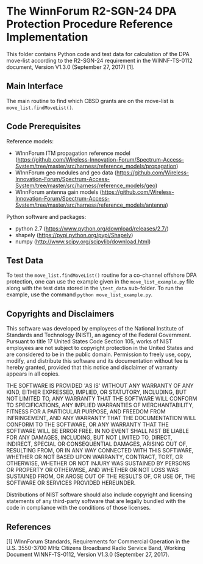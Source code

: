 # The WinnForum R2-SGN-24 DPA Protection Procedure Reference Implementation

This folder contains Python code and test data for calculation of the DPA move-list 
according to the R2-SGN-24 requirement in the WINNF-TS-0112 document, Version V1.3.0 
(September 27, 2017) [1].

## Main Interface 

The main routine to find which CBSD grants are on the move-list is 
`move_list.findMoveList()`. 

## Code Prerequisites

Reference models:

   - WInnForum ITM propagation reference model (https://github.com/Wireless-Innovation-Forum/Spectrum-Access-System/tree/master/src/harness/reference_models/propagation)   
   - WInnForum geo modules and geo data (https://github.com/Wireless-Innovation-Forum/Spectrum-Access-System/tree/master/src/harness/reference_models/geo)
   - WInnForum antenna gain models (https://github.com/Wireless-Innovation-Forum/Spectrum-Access-System/tree/master/src/harness/reference_models/antenna)

Python software and packages:
   - python 2.7 (https://www.python.org/download/releases/2.7/)
   - shapely (https://pypi.python.org/pypi/Shapely)
   - numpy (http://www.scipy.org/scipylib/download.html)
   
## Test Data

To test the `move_list.findMoveList()` routine for a co-channel offshore DPA protection, 
one can use the example given in the `move_list_example.py` file along with the test 
data stored in the `\test_data` sub-folder. To run the example, use the command 
`python move_list_example.py`.

## Copyrights and Disclaimers

This software was developed by employees of the National Institute of Standards and 
Technology (NIST), an agency of the Federal Government. Pursuant to title 17 United 
States Code Section 105, works of NIST employees are not subject to copyright 
protection in the United States and are considered to be in the public domain. 
Permission to freely use, copy, modify, and distribute this software and its 
documentation without fee is hereby granted, provided that this notice and 
disclaimer of warranty appears in all copies.

THE SOFTWARE IS PROVIDED 'AS IS' WITHOUT ANY WARRANTY OF ANY KIND, EITHER EXPRESSED, 
IMPLIED, OR STATUTORY, INCLUDING, BUT NOT LIMITED TO, ANY WARRANTY THAT THE SOFTWARE 
WILL CONFORM TO SPECIFICATIONS, ANY IMPLIED WARRANTIES OF MERCHANTABILITY, FITNESS 
FOR A PARTICULAR PURPOSE, AND FREEDOM FROM INFRINGEMENT, AND ANY WARRANTY THAT THE 
DOCUMENTATION WILL CONFORM TO THE SOFTWARE, OR ANY WARRANTY THAT THE SOFTWARE WILL 
BE ERROR FREE. IN NO EVENT SHALL NIST BE LIABLE FOR ANY DAMAGES, INCLUDING, BUT NOT 
LIMITED TO, DIRECT, INDIRECT, SPECIAL OR CONSEQUENTIAL DAMAGES, ARISING OUT OF, 
RESULTING FROM, OR IN ANY WAY CONNECTED WITH THIS SOFTWARE, WHETHER OR NOT BASED 
UPON WARRANTY, CONTRACT, TORT, OR OTHERWISE, WHETHER OR NOT INJURY WAS SUSTAINED BY 
PERSONS OR PROPERTY OR OTHERWISE, AND WHETHER OR NOT LOSS WAS SUSTAINED FROM, OR 
AROSE OUT OF THE RESULTS OF, OR USE OF, THE SOFTWARE OR SERVICES PROVIDED HEREUNDER.

Distributions of NIST software should also include copyright and licensing 
statements of any third-party software that are legally bundled with the 
code in compliance with the conditions of those licenses. 

## References

[1] WInnForum Standards, Requirements for Commercial Operation in the 
U.S. 3550-3700 MHz Citizens Broadband Radio Service Band,  Working Document 
WINNF-TS-0112, Version V1.3.0 (September 27, 2017).
